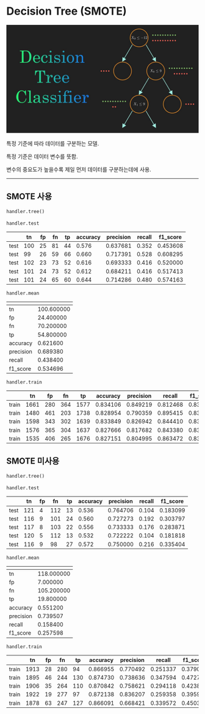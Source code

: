 # Decision Tree (SMOTE)

![Untitled](Decision%20Tree%20(SMOTE)%20b9ea0181dc1e4106871f5191757a85ca/Untitled.png)

특정 기준에 따라 데이터를 구분하는 모델. 

특정 기준은 데이터 변수를 뜻함. 

변수의 중요도가 높을수록 제일 먼저 데이터를 구분하는데에 사용.

---

## SMOTE 사용

```python
handler.tree()
```

```python
handler.test
```

|  | tn | fp | fn | tp | accuracy | precision | recall | f1_score |
| --- | --- | --- | --- | --- | --- | --- | --- | --- |
| test | 100 | 25 | 81 | 44 | 0.576 | 0.637681 | 0.352 | 0.453608 |
| test | 99 | 26 | 59 | 66 | 0.660 | 0.717391 | 0.528 | 0.608295 |
| test | 102 | 23 | 73 | 52 | 0.616 | 0.693333 | 0.416 | 0.520000 |
| test | 101 | 24 | 73 | 52 | 0.612 | 0.684211 | 0.416 | 0.517413 |
| test | 101 | 24 | 65 | 60 | 0.644 | 0.714286 | 0.480 | 0.574163 |

```python
handler.mean
```

|  | <unnamed> |
| --- | --- |
| tn | 100.600000 |
| fp | 24.400000 |
| fn | 70.200000 |
| tp | 54.800000 |
| accuracy | 0.621600 |
| precision | 0.689380 |
| recall | 0.438400 |
| f1_score | 0.534696 |

```python
handler.train
```

|  | tn | fp | fn | tp | accuracy | precision | recall | f1_score |
| --- | --- | --- | --- | --- | --- | --- | --- | --- |
| train | 1661 | 280 | 364 | 1577 | 0.834106 | 0.849219 | 0.812468 | 0.830437 |
| train | 1480 | 461 | 203 | 1738 | 0.828954 | 0.790359 | 0.895415 | 0.839614 |
| train | 1598 | 343 | 302 | 1639 | 0.833849 | 0.826942 | 0.844410 | 0.835585 |
| train | 1576 | 365 | 304 | 1637 | 0.827666 | 0.817682 | 0.843380 | 0.830332 |
| train | 1535 | 406 | 265 | 1676 | 0.827151 | 0.804995 | 0.863472 | 0.833209 |

## SMOTE 미사용

```python
handler.tree()
```

```python
handler.test
```

|  | tn | fp | fn | tp | accuracy | precision | recall | f1\_score |
| --- | --- | --- | --- | --- | --- | --- | --- | --- |
| test | 121 | 4 | 112 | 13 | 0.536 | 0.764706 | 0.104 | 0.183099 |
| test | 116 | 9 | 101 | 24 | 0.560 | 0.727273 | 0.192 | 0.303797 |
| test | 117 | 8 | 103 | 22 | 0.556 | 0.733333 | 0.176 | 0.283871 |
| test | 120 | 5 | 112 | 13 | 0.532 | 0.722222 | 0.104 | 0.181818 |
| test | 116 | 9 | 98 | 27 | 0.572 | 0.750000 | 0.216 | 0.335404 |

```python
handler.mean
```

|  | <unnamed> |
| --- | --- |
| tn | 118.000000 |
| fp | 7.000000 |
| fn | 105.200000 |
| tp | 19.800000 |
| accuracy | 0.551200 |
| precision | 0.739507 |
| recall | 0.158400 |
| f1\_score | 0.257598 |

```python
handler.train
```

|  | tn | fp | fn | tp | accuracy | precision | recall | f1\_score |
| --- | --- | --- | --- | --- | --- | --- | --- | --- |
| train | 1913 | 28 | 280 | 94 | 0.866955 | 0.770492 | 0.251337 | 0.379032 |
| train | 1895 | 46 | 244 | 130 | 0.874730 | 0.738636 | 0.347594 | 0.472727 |
| train | 1906 | 35 | 264 | 110 | 0.870842 | 0.758621 | 0.294118 | 0.423892 |
| train | 1922 | 19 | 277 | 97 | 0.872138 | 0.836207 | 0.259358 | 0.395918 |
| train | 1878 | 63 | 247 | 127 | 0.866091 | 0.668421 | 0.339572 | 0.450355 |